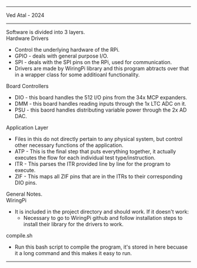 ****************************************************
Ved Atal - 2024
****************************************************

Software is divided into 3 layers.<br />
Hardware Drivers
 * Control the underlying hardware of the RPi.
 * GPIO - deals with general purpose I/O.
 * SPI - deals with the SPI pins on the RPi, used for communication.
 * Drivers are made by WiringPi library and this program abtracts over that in a wrapper class for some additioanl functionality.

Board Controllers
 * DIO - this board handles the 512 I/O pins from the 34x MCP expanders.
 * DMM - this board handles reading inputs through the 1x LTC ADC on it.
 * PSU - this baord handles distributing variable power through the 2x AD DAC.

Application Layer
 * Files in this do not directly pertain to any physical system, but control other necessary functions of the application.
 * ATP - This is the final step that puts everything together, it actually executes the flow for each individual test type/instruction.
 * ITR - This parses the ITR provided line by line for the program to execute.
 * ZIF - This maps all ZIF pins that are in the ITRs to their corresponding DIO pins.


General Notes.<br />
WiringPi
 * It is included in the project directory and should work. If it doesn't work:
   * Necessary to go to WiringPi github and follow installation steps to install their library for the drivers to work.

compile.sh
 * Run this bash script to compile the program, it's stored in here becuase it a long command and this makes it easy to run.

****************************************************
